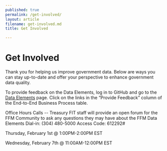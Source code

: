 ```yaml
---
published: true
permalink: /get-involved/
layout: article
filename: get-involved.md
title: Get Involved

---
```


# Get Involved

Thank you for helping us improve government data. Below are ways you can stay up-to-date and offer your perspective to enhance government data quality.

To provide feedback on the Data Elements, log in to GitHub and go to the <a href="./data-elements">Data Elements</a> page.  Click on the links in the “Provide Feedback” column of the End-to-End Business Process table.

Office Hours Calls -- Treasury FIT staff will provide an open forum for the FFM Community to ask any questions they may have about the FFM Data Elements Dial-in: (304) 480-5000 Access Code: 612292#

Thursday, February 1st @ 1:00PM-2:00PM EST

Wednesday, February 7th @ 11:00AM-12:00PM EST
